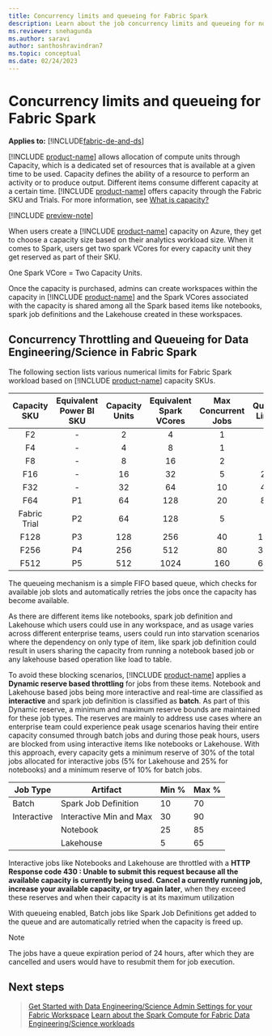 ```yaml
---
title: Concurrency limits and queueing for Fabric Spark
description: Learn about the job concurrency limits and queueing for notebooks, spark job definitions and lakehouse jobs in Fabric.
ms.reviewer: snehagunda
ms.author: saravi
author: santhoshravindran7
ms.topic: conceptual
ms.date: 02/24/2023
---
```

# Concurrency limits and queueing for Fabric Spark

**Applies to:** [!INCLUDE[fabric-de-and-ds](includes/applies-to-version/fabric-de-and-ds.md)]

[!INCLUDE [product-name](../includes/product-name.md)] allows allocation of compute units through Capacity, which is a dedicated set of resources that is available at a given time to be used. Capacity defines the ability of a resource to perform an activity or to produce output. Different items consume different capacity at a certain time. [!INCLUDE [product-name](../includes/product-name.md)] offers capacity through the Fabric SKU and Trials. For more information, see [What is capacity?](../enterprise/scale-capacity.md)

[!INCLUDE [preview-note](../includes/preview-note.md)]

When users create a [!INCLUDE [product-name](../includes/product-name.md)] capacity on Azure, they get to choose a capacity size based on their analytics workload size. When it comes to Spark, users get two spark VCores for every capacity unit they get reserved as part of their SKU.

One Spark VCore = Two Capacity Units.

Once the capacity is purchased, admins can create workspaces within the capacity in [!INCLUDE [product-name](../includes/product-name.md)]  and the Spark VCores associated with the capacity is shared among all the Spark based items like notebooks, spark job definitions and the Lakehouse created in these workspaces. 

## Concurrency Throttling and Queueing for Data Engineering/Science in Fabric Spark

The following section lists various numerical limits for Fabric Spark workload based on [!INCLUDE [product-name](../includes/product-name.md)] capacity SKUs.

|Capacity SKU|Equivalent Power BI SKU| Capacity Units| Equivalent Spark VCores| Max Concurrent Jobs| Queue Limit|
|:-----:|:-----:|:------:|:-----:|:-----:|:-----:|
|F2|-|2|4|1|4|
|F4|-|4|8|1|4|
|F8|-|8|16|2|8|
|F16|-|16|32|5|20|
|F32|-|32|64|10|40|
|F64|P1|64|128|20|80|
|Fabric Trial|P2|64|128|5|-|
|F128|P3|128|256|40|160|
|F256|P4|256|512|80|320|
|F512|P5|512|1024|160|640|

The queueing mechanism is a simple FIFO based queue, which checks for available job slots and automatically retries the jobs once the capacity has become available. 

As there are different items like notebooks, spark job definition and Lakehouse which users could use in any workspace, and as usage varies across different enterprise teams, users could run into starvation scenarios where the dependency on only type of item, like spark job definition could result in users sharing the capacity from running a notebook based job or any lakehouse based operation like load to table. 

To avoid these  blocking scenarios, [!INCLUDE [product-name](../includes/product-name.md)] applies a **Dynamic reserve based throttling** for jobs from these items. Notebook and Lakehouse based jobs being more interactive and real-time are classified as **interactive** and spark job definition is classified as **batch**. As part of this Dynamic reserve, a minimum and maximum reserve bounds are maintained for these job types. The reserves are mainly to address use cases where an enterprise team could experience peak usage scenarios having their entire capacity consumed through batch jobs and during those peak hours, users are blocked from using interactive items like notebooks or Lakehouse. With this approach, every capacity gets a minimum reserve of 30% of the total jobs allocated for interactive jobs (5% for Lakehouse and 25% for notebooks) and a minimum reserve of 10% for batch jobs.  

| Job Type     | Artifact                  | Min % | Max % |
|--------------|---------------------------|-------|-------|
| Batch        | Spark Job Definition      | 10    | 70    |
| Interactive  | Interactive Min and Max   | 30    | 90    |
|              | Notebook                  | 25    | 85    |
|              | Lakehouse                 | 5     | 65    |


Interactive jobs like Notebooks and Lakehouse are throttled with a  **HTTP Response code 430 : Unable to submit this request because all the available capacity is currently being used. Cancel a currently running job, increase your available capacity, or try again later**,  when they exceed these reserves and when their capacity is at its maximum utilization

With queueing enabled, Batch jobs like Spark Job Definitions get added to the queue and are automatically retried when the capacity is freed up.

> [!NOTE]
> The jobs have a queue expiration period of 24 hours, after which they are cancelled and users would have to resubmit them for job execution. 

## Next steps

>[Get Started with Data Engineering/Science Admin Settings for your Fabric Workspace](workspace-admin-settings.md)
>[Learn about the Spark Compute for Fabric Data Engineering/Science workloads](spark-compute.md)

